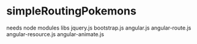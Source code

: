# simpleRoutingPokemons
needs node modules
libs
  jquery.js
  bootstrap.js
  angular.js
  angular-route.js
  angular-resource.js
  angular-animate.js